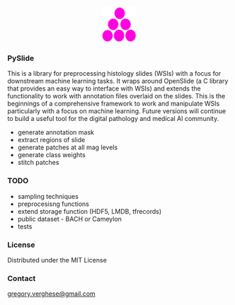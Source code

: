 
<!-- PROJECT LOGO -->
<br />
<p align="center">
  <a href="https://github.com/othneildrew/Best-README-Template">
    <img src="images/logo.png" alt="Logo" width="80" height="80">
  </a>

  <h3 align="left">PySlide</h3>
 
This is a library for preprocessing histology slides (WSIs) with a focus for downstream machine learning tasks. It wraps around OpenSlide (a C library that provides an easy way to interface with WSIs) and extends the functionality to work with annotation files overlaid on the slides. This is the beginnings of a comprehensive framework to work and manipulate WSIs particularly with a focus on machine learning. Future versions will continue to build a useful tool for the digital pathology and medical AI community.

* generate annotation mask
* extract regions of slide
* generate patches at all mag levels
* generate class weights
* stitch patches

### TODO

* sampling techniques
* preprocesisng functions
* extend storage function (HDF5, LMDB, tfrecords)
* public dataset - BACH or Cameylon
* tests

<!-- LICENSE -->
### License

Distributed under the MIT License

<!-- CONTACT -->
### Contact

gregory.verghese@gmail.com






